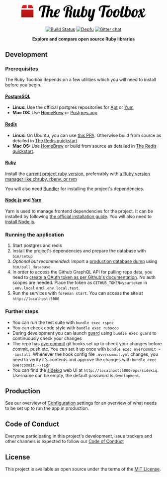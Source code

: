 <div align="center">
  <img src="./app/assets/images/logo/regular.svg" width="400px" alt="The Ruby Toolbox"/>

  [![Build Status](https://circleci.com/gh/rubytoolbox/rubytoolbox/tree/master.svg?style=svg)](https://circleci.com/gh/rubytoolbox/rubytoolbox/tree/master) [![Depfu](https://badges.depfu.com/badges/84ab24dbd83e15c8dfd36144e10d14f2/overview.svg)](https://depfu.com/github/rubytoolbox/rubytoolbox) [![Gitter chat](https://badges.gitter.im/gitterHQ/gitter.png)](https://gitter.im/rubytoolbox/Lobby)

  **Explore and compare open source Ruby libraries**
</div>

## Development

### Prerequisites

The Ruby Toolbox depends on a few utilities which you will need to install before you begin.

#### [PostgreSQL](https://www.postgresql.org/)

* **Linux:** Use the official postgres repositories for [Apt](https://wiki.postgresql.org/wiki/Apt) or [Yum](https://yum.postgresql.org/)
* **Mac OS:** Use [HomeBrew](http://brewformulas.org/Postgresql) or [Postgres.app](https://postgresapp.com/)

#### [Redis](https://redis.io/)

* **Linux:** On Ubuntu, you can use [this PPA](https://launchpad.net/%7Echris-lea/+archive/ubuntu/redis-server). Otherwise build from source as detailed in [The Redis quickstart](https://redis.io/topics/quickstart).
* **Mac OS:** Use [HomeBrew](http://brewformulas.org/Redis) or build from source as detailed in [The Redis quickstart](https://redis.io/topics/quickstart).

#### [Ruby](https://www.ruby-lang.org)

Install the [current project ruby version](./.ruby-version), preferrably with
[a Ruby version manager like chruby, rbenv, or rvm](https://www.ruby-toolbox.com/categories/ruby_version_management)

You will also need [Bundler](http://bundler.io/) for installing the project's dependencies.

#### [Node.js](https://nodejs.org) and [Yarn](https://yarnpkg.com)

Yarn is used to manage frontend dependencies for the project. It can be installed by following [the official installation guide](https://yarnpkg.com/lang/en/docs/install/). You will also need to [install Node.js](https://nodejs.org/en/download/package-manager/).

### Running the application

1. Start postgres and redis
1. Install the project's dependencies and prepare the database with `bin/setup`
1. *Optional but recommended*: Import a [production database dump](https://data.ruby-toolbox.com) using `bin/pull_database`
1. In order to access the Github GraphQL API for pulling repo data, you need to [create a OAuth token as per Github's documentation](https://developer.github.com/v4/guides/forming-calls/#authenticating-with-graphql). No auth scopes are needed. Place the token as `GITHUB_TOKEN=yourtoken` in `.env.local` and `.env.local.test`.
1. Run the services with `foreman start`. You can access the site at `http://localhost:5000`

### Further steps

* You can run the test suite with `bundle exec rspec`
* You can check code style with `bundle exec rubocop`
* During development you can launch [guard](https://github.com/guard/guard) using `bundle exec guard` to continuously check your changes
* The repo has [overcommit](https://github.com/brigade/overcommit) git hooks set up to check your changes before commit, push etc. You can set it up once with `bundle exec overcommit --install`. Whenever the hook config file `.overcommit.yml` changes, you need to verify it's contents and approve the changes with `bundle exec overcommit --sign`
* You can find the [sidekiq](https://github.com/mperham/sidekiq/) web UI at `http://localhost:5000/ops/sidekiq`. Username can be empty, the default password is `development`.

## Production

See our overview of [Configuration](doc/configuration.md) settings for an overview of what needs to be set up to run the app in production.

## Code of Conduct

Everyone participating in this project's development, issue trackers and other channels is expected to follow our [Code of Conduct](./CODE_OF_CONDUCT.md)

## License

This project is available as open source under the terms of the [MIT License](http://opensource.org/licenses/MIT).

